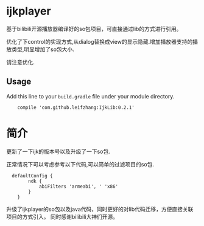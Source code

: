 # ijkplayer
基于bilibili开源播放器编译好的so包项目，可直接通过lib的方式进行引用。

优化了下control的实现方式,从dialog替换成view的显示隐藏.增加播放器支持的播放类型,明显增加了so包大小.

请注意优化.

## Usage
Add this line to your `build.gradle` file under your module directory. 

```
    compile 'com.github.leifzhang:IjkLib:0.2.1'
```
# 简介
更新了一下ijk的版本号以及升级了一下so包.

正常情况下可以考虑参考以下代码,可以简单的过滤项目的so包.

```
  defaultConfig {
        ndk {
            abiFilters 'armeabi', ' 'x86'
        }
    }
```

升级了ijkplayer的so包以及java代码，同时更好的对lib代码迁移，方便直接关联项目的方式引入。
同时感谢bilibili大神们开源。